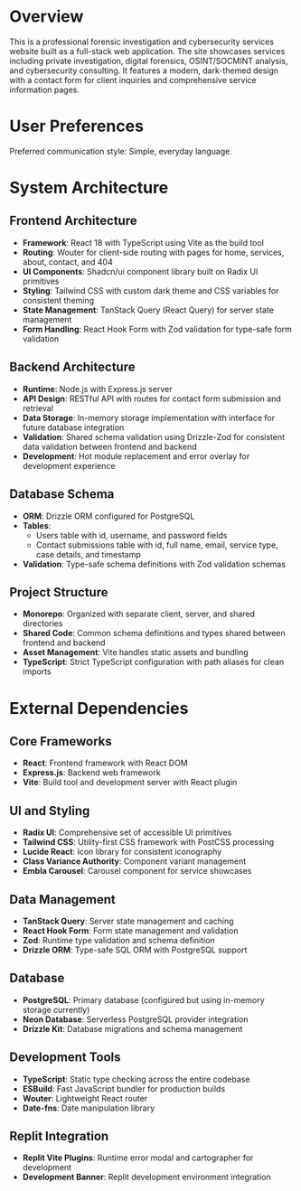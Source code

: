 # Overview

This is a professional forensic investigation and cybersecurity services website built as a full-stack web application. The site showcases services including private investigation, digital forensics, OSINT/SOCMINT analysis, and cybersecurity consulting. It features a modern, dark-themed design with a contact form for client inquiries and comprehensive service information pages.

# User Preferences

Preferred communication style: Simple, everyday language.

# System Architecture

## Frontend Architecture
- **Framework**: React 18 with TypeScript using Vite as the build tool
- **Routing**: Wouter for client-side routing with pages for home, services, about, contact, and 404
- **UI Components**: Shadcn/ui component library built on Radix UI primitives
- **Styling**: Tailwind CSS with custom dark theme and CSS variables for consistent theming
- **State Management**: TanStack Query (React Query) for server state management
- **Form Handling**: React Hook Form with Zod validation for type-safe form validation

## Backend Architecture
- **Runtime**: Node.js with Express.js server
- **API Design**: RESTful API with routes for contact form submission and retrieval
- **Data Storage**: In-memory storage implementation with interface for future database integration
- **Validation**: Shared schema validation using Drizzle-Zod for consistent data validation between frontend and backend
- **Development**: Hot module replacement and error overlay for development experience

## Database Schema
- **ORM**: Drizzle ORM configured for PostgreSQL
- **Tables**: 
  - Users table with id, username, and password fields
  - Contact submissions table with id, full name, email, service type, case details, and timestamp
- **Validation**: Type-safe schema definitions with Zod validation schemas

## Project Structure
- **Monorepo**: Organized with separate client, server, and shared directories
- **Shared Code**: Common schema definitions and types shared between frontend and backend
- **Asset Management**: Vite handles static assets and bundling
- **TypeScript**: Strict TypeScript configuration with path aliases for clean imports

# External Dependencies

## Core Frameworks
- **React**: Frontend framework with React DOM
- **Express.js**: Backend web framework
- **Vite**: Build tool and development server with React plugin

## UI and Styling
- **Radix UI**: Comprehensive set of accessible UI primitives
- **Tailwind CSS**: Utility-first CSS framework with PostCSS processing
- **Lucide React**: Icon library for consistent iconography
- **Class Variance Authority**: Component variant management
- **Embla Carousel**: Carousel component for service showcases

## Data Management
- **TanStack Query**: Server state management and caching
- **React Hook Form**: Form state management and validation
- **Zod**: Runtime type validation and schema definition
- **Drizzle ORM**: Type-safe SQL ORM with PostgreSQL support

## Database
- **PostgreSQL**: Primary database (configured but using in-memory storage currently)
- **Neon Database**: Serverless PostgreSQL provider integration
- **Drizzle Kit**: Database migrations and schema management

## Development Tools
- **TypeScript**: Static type checking across the entire codebase
- **ESBuild**: Fast JavaScript bundler for production builds
- **Wouter**: Lightweight React router
- **Date-fns**: Date manipulation library

## Replit Integration
- **Replit Vite Plugins**: Runtime error modal and cartographer for development
- **Development Banner**: Replit development environment integration